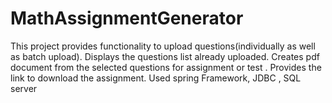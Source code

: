 # MathAssignmentGenerator

This project provides functionality to upload questions(individually as well as batch upload). 
Displays the questions list already uploaded. 
Creates pdf document from the selected questions for assignment or test . 
Provides the link to download the assignment. 
Used spring Framework, JDBC , SQL server
